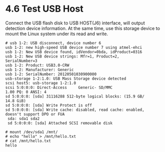 # 4.6 Test USB Host

Connect the USB flash disk to USB HOST(J6) interface, will output detection device information. At the same time, use this storage device to mount the Linux system under its read and write.

```
# usb 1-2: USB disconnect, device number 6
usb 1-2: new high-speed USB device number 7 using atmel-ehci
usb 1-2: New USB device found, idVendor=0bda, idProduct=0316
usb 1-2: New USB device strings: Mfr=1, Product=2, 
SerialNumber=3
usb 1-2: Product: USB3.0-CRW
usb 1-2: Manufacturer: Generic
usb 1-2: SerialNumber: 20120501030900000
usb-storage 1-2:1.0: USB Mass Storage device detected
scsi host5: usb-storage 1-2:1.0
scsi 5:0:0:0: Direct-Access     Generic- SD/MMC           
1.00 PQ: 0 ANSI: 4
sd 5:0:0:0: [sda] 31116288 512-byte logical blocks: (15.9 GB/
14.8 GiB)
sd 5:0:0:0: [sda] Write Protect is off
sd 5:0:0:0: [sda] Write cache: disabled, read cache: enabled, 
doesn't support DPO or FUA
 sda: sda1 sda2
 sd 5:0:0:0: [sda] Attached SCSI removable disk

# mount /dev/sda1 /mnt/
# echo "hello" > /mnt/hello.txt
# cat /mnt/hello.txt
hello
```

